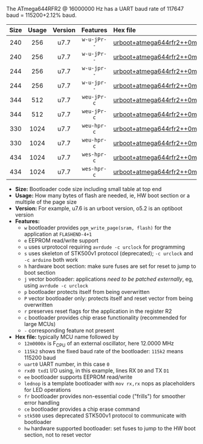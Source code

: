 The ATmega644RFR2 @ 16000000 Hz has a UART baud rate of 117647 baud = 115200+2.12% baud.

|Size|Usage|Version|Features|Hex file|
|:-:|:-:|:-:|:-:|:--|
|240|256|u7.7|`w-u-jPr--`|[urboot+atmega644rfr2++0m2500x++++1k8_uart0_rxe0_txe1_lednop.hex](https://raw.githubusercontent.com/stefanrueger/urboot.hex/main/mcus/atmega644rfr2/external_oscillator/fcpu++0m2500_Hz/br++++1k8_bps/urboot+atmega644rfr2++0m2500x++++1k8_uart0_rxe0_txe1_lednop.hex)|
|240|256|u7.7|`w-u-jPr--`|[urboot+atmega644rfr2++0m2500x++++1k8_uart1_rxd2_txd3_lednop.hex](https://raw.githubusercontent.com/stefanrueger/urboot.hex/main/mcus/atmega644rfr2/external_oscillator/fcpu++0m2500_Hz/br++++1k8_bps/urboot+atmega644rfr2++0m2500x++++1k8_uart1_rxd2_txd3_lednop.hex)|
|244|256|u7.7|`w-u-jpr--`|[urboot+atmega644rfr2++0m2500x++++1k8_uart0_rxe0_txe1_lednop_fr.hex](https://raw.githubusercontent.com/stefanrueger/urboot.hex/main/mcus/atmega644rfr2/external_oscillator/fcpu++0m2500_Hz/br++++1k8_bps/urboot+atmega644rfr2++0m2500x++++1k8_uart0_rxe0_txe1_lednop_fr.hex)|
|244|256|u7.7|`w-u-jpr--`|[urboot+atmega644rfr2++0m2500x++++1k8_uart1_rxd2_txd3_lednop_fr.hex](https://raw.githubusercontent.com/stefanrueger/urboot.hex/main/mcus/atmega644rfr2/external_oscillator/fcpu++0m2500_Hz/br++++1k8_bps/urboot+atmega644rfr2++0m2500x++++1k8_uart1_rxd2_txd3_lednop_fr.hex)|
|344|512|u7.7|`weu-jPr-c`|[urboot+atmega644rfr2++0m2500x++++1k8_uart0_rxe0_txe1_ee_lednop_fr_ce.hex](https://raw.githubusercontent.com/stefanrueger/urboot.hex/main/mcus/atmega644rfr2/external_oscillator/fcpu++0m2500_Hz/br++++1k8_bps/urboot+atmega644rfr2++0m2500x++++1k8_uart0_rxe0_txe1_ee_lednop_fr_ce.hex)|
|344|512|u7.7|`weu-jPr-c`|[urboot+atmega644rfr2++0m2500x++++1k8_uart1_rxd2_txd3_ee_lednop_fr_ce.hex](https://raw.githubusercontent.com/stefanrueger/urboot.hex/main/mcus/atmega644rfr2/external_oscillator/fcpu++0m2500_Hz/br++++1k8_bps/urboot+atmega644rfr2++0m2500x++++1k8_uart1_rxd2_txd3_ee_lednop_fr_ce.hex)|
|330|1024|u7.7|`weu-hpr-c`|[urboot+atmega644rfr2++0m2500x++++1k8_uart0_rxe0_txe1_ee_lednop_fr_ce_hw.hex](https://raw.githubusercontent.com/stefanrueger/urboot.hex/main/mcus/atmega644rfr2/external_oscillator/fcpu++0m2500_Hz/br++++1k8_bps/urboot+atmega644rfr2++0m2500x++++1k8_uart0_rxe0_txe1_ee_lednop_fr_ce_hw.hex)|
|330|1024|u7.7|`weu-hpr-c`|[urboot+atmega644rfr2++0m2500x++++1k8_uart1_rxd2_txd3_ee_lednop_fr_ce_hw.hex](https://raw.githubusercontent.com/stefanrueger/urboot.hex/main/mcus/atmega644rfr2/external_oscillator/fcpu++0m2500_Hz/br++++1k8_bps/urboot+atmega644rfr2++0m2500x++++1k8_uart1_rxd2_txd3_ee_lednop_fr_ce_hw.hex)|
|434|1024|u7.7|`wes-hpr-c`|[urboot+atmega644rfr2++0m2500x++++1k8_uart0_rxe0_txe1_ee_lednop_fr_ce_stk500_hw.hex](https://raw.githubusercontent.com/stefanrueger/urboot.hex/main/mcus/atmega644rfr2/external_oscillator/fcpu++0m2500_Hz/br++++1k8_bps/urboot+atmega644rfr2++0m2500x++++1k8_uart0_rxe0_txe1_ee_lednop_fr_ce_stk500_hw.hex)|
|434|1024|u7.7|`wes-hpr-c`|[urboot+atmega644rfr2++0m2500x++++1k8_uart1_rxd2_txd3_ee_lednop_fr_ce_stk500_hw.hex](https://raw.githubusercontent.com/stefanrueger/urboot.hex/main/mcus/atmega644rfr2/external_oscillator/fcpu++0m2500_Hz/br++++1k8_bps/urboot+atmega644rfr2++0m2500x++++1k8_uart1_rxd2_txd3_ee_lednop_fr_ce_stk500_hw.hex)|

- **Size:** Bootloader code size including small table at top end
- **Usage:** How many bytes of flash are needed, ie, HW boot section or a multiple of the page size
- **Version:** For example, u7.6 is an urboot version, o5.2 is an optiboot version
- **Features:**
  + `w` bootloader provides `pgm_write_page(sram, flash)` for the application at `FLASHEND-4+1`
  + `e` EEPROM read/write support
  + `u` uses urprotocol requiring `avrdude -c urclock` for programming
  + `s` uses skeleton of STK500v1 protocol (deprecated); `-c urclock` and `-c arduino` both work
  + `h` hardware boot section: make sure fuses are set for reset to jump to boot section
  + `j` vector bootloader: applications *need to be patched externally*, eg, using `avrdude -c urclock`
  + `p` bootloader protects itself from being overwritten
  + `P` vector bootloader only: protects itself and reset vector from being overwritten
  + `r` preserves reset flags for the application in the register R2
  + `c` bootloader provides chip erase functionality (recommended for large MCUs)
  + `-` corresponding feature not present
- **Hex file:** typically MCU name followed by
  + `12m0000x` is F<sub>CPU</sub> of an external oscillator, here 12.0000 MHz
  + `115k2` shows the fixed baud rate of the bootloader: `115k2` means 115200 baud
  + `uart0` UART number, in this case `0`
  + `rxd0 txd1` I/O using, in this example, lines RX `D0` and TX `D1`
  + `ee` bootloader supports EEPROM read/write
  + `lednop` is a template bootloader with `mov rx,rx` nops as placeholders for LED operations
  + `fr` bootloader provides non-essential code ("frills") for smoother error handling
  + `ce` bootloader provides a chip erase command
  + `stk500` uses deprecated STK500v1 protocol to communicate with bootloader
  + `hw` hardware supported bootloader: set fuses to jump to the HW boot section, not to reset vector

